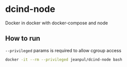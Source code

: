 # dcind-node
Docker in docker with docker-compose and node

## How to run
```--privileged``` params is required to allow cgroup access
```sh
docker -it --rm --privileged jeanpul/dcind-node bash
```
